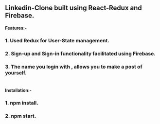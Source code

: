 ## Linkedin-Clone built using React-Redux and Firebase.
####   Features:-
### 1. Used Redux for User-State management.
### 2. Sign-up and Sign-in functionality facilitated using Firebase.
### 3. The name you login with , allows you to make a post of yourself.

#

#### Installation:-
### 1. npm install.
### 2. npm start.
